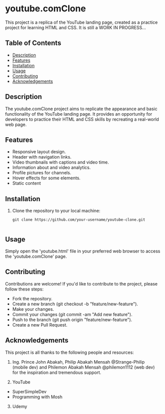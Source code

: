 # youtube.comClone 

This project is a replica of the YouTube landing page, created as a practice project for learning HTML and CSS. It is still a WORK IN PROGRESS...


## Table of Contents 

- [Description](#description)
- [Features](#features)
- [Installation](#installation)
- [Usage](#usage)
- [Contributing](#contributing)
- [Acknowledgements](#acknowledgements)


## Description

The youtube.comClone project aims to replicate the appearance and basic functionality of the YouTube landing page. It provides an opportunity for developers to practice their HTML and CSS skills by recreating a real-world web page.


## Features

- Responsive layout design.
- Header with navigation links.
- Video thumbnails with captions and video time.
- Information about and video analytics.
- Profile pictures for channels.
- Hover effects for some elements.
- Static content


## Installation

  1. Clone the repository to your local machine:
     ```bash/cmd/powershell
     git clone https://github.com/your-username/youtube-clone.git


## Usage

Simply open the 'youtube.html' file in your preferred web browser to access the 'youtube.comClone' page. 

## Contributing

Contributions are welcome! If you'd like to contribute to the project, please follow these steps:

- Fork the repository.
- Create a new branch (git checkout -b "feature/new-feature").
- Make your changes.
- Commit your changes (git commit -am "Add new feature").
- Push to the branch (git push origin "feature/new-feature").
- Create a new Pull Request.

## Acknowledgements

This project is all thanks to the following people and resources:
 1. Ing. Prince John Abakah, Philip Abakah Mensah @Strange-Philip (mobile dev) and Philemon Abakah Mensah @philemon1112 (web dev) for the inspiration and tremendous support.
 
 2. YouTube
  -  SuperSimpleDev
  - Programming with Mosh

 3. Udemy 
